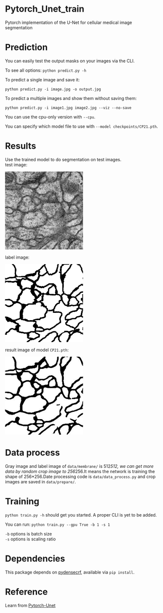 # Pytorch_Unet_train
Pytorch implementation of the U-Net for cellular medical image segmentation

# Prediction
   You can easily test the output masks on your images via the CLI.

   To see all options: `python predict.py -h`

   To predict a single image and save it:

    python predict.py -i image.jpg -o output.jpg

   To predict a multiple images and show them without saving them:

    python predict.py -i image1.jpg image2.jpg --viz --no-save

   You can use the cpu-only version with `--cpu`.

   You can specify which model file to use with `--model checkpoints/CP21.pth`.
# Results
   Use the trained model to do segmentation on test images.<br>
   test image:
   
   ![Image text](https://github.com/Dawson-huang/Pytorch_Unet_train/blob/master/images/image.png)
   
   label image:
   
   ![Image text](https://github.com/Dawson-huang/Pytorch_Unet_train/blob/master/images/label.png)
   
   result image of model `CP21.pth`:
   
   ![Image text](https://github.com/Dawson-huang/Pytorch_Unet_train/blob/master/images/output21.jpg)

# Data process
   Gray image and label image of `data/membrane/` is 512*512, we can get more data by random crop image to 256*256.It means the network is training the shape of 256*256.Date processing code is `data/data_process.py` and crop images are saved in `data/prepare/`.
  
# Training
   `python train.py -h` should get you started. A proper CLI is yet to be added.<br>
   
   You can run:  `python train.py --gpu True -b 1 -s 1`
   
   `-b` options is batch size<br>
   `-s` options is scaling ratio

# Dependencies
   This package depends on [pydensecrf](https://github.com/lucasb-eyer/pydensecrf), available via `pip install`.

# Reference
   Learn from [Pytorch-Unet](https://github.com/milesial/Pytorch-UNet)
